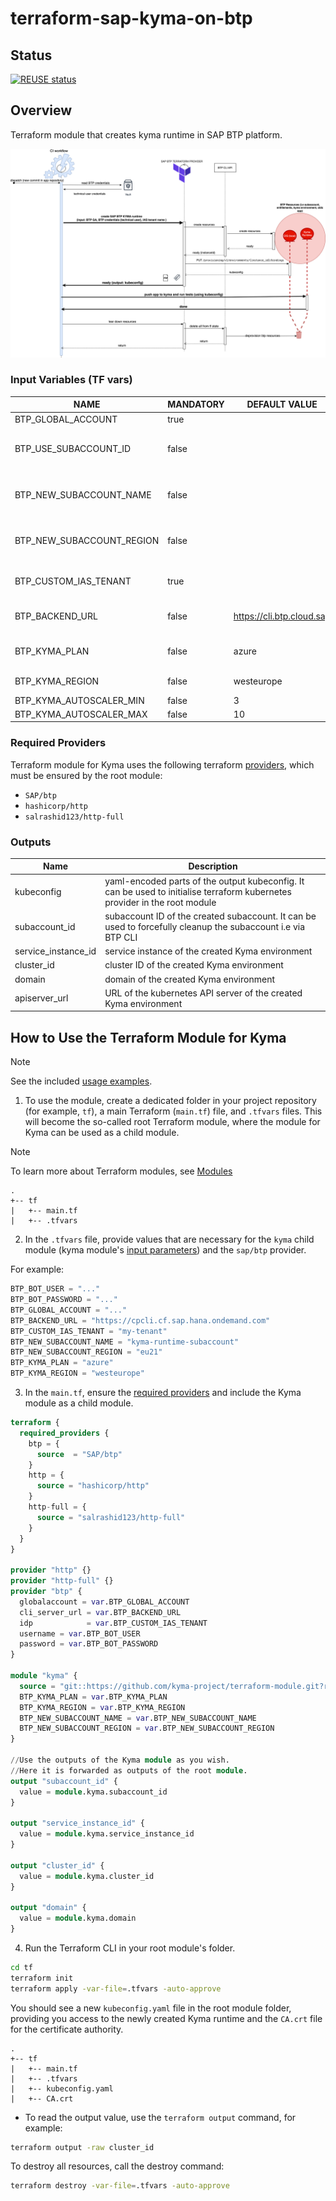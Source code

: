# terraform-sap-kyma-on-btp

## Status

[![REUSE status](https://api.reuse.software/badge/github.com/kyma-project/terraform-module)](https://api.reuse.software/info/github.com/kyma-project/terraform-module)

## Overview

Terraform module that creates kyma runtime in SAP BTP platform.

![image](./assets/sequence.drawio.svg)

### Input Variables (TF vars)

| NAME                       | MANDATORY | DEFAULT VALUE             | DESCRIPTION                                                                                                                                        |
|----------------------------|-----------|---------------------------|----------------------------------------------------------------------------------------------------------------------------------------------------|
| BTP_GLOBAL_ACCOUNT         | true      |                           | UUID of SAP BTP Global Account                                                                                                                     |
| BTP_USE_SUBACCOUNT_ID      | false     |                           | Provide an UUID of existing SAP BTP Subaccount to be used. Should not be combined with `BTP_NEW_SUBACCOUNT_*` inputs.                              |
| BTP_NEW_SUBACCOUNT_NAME    | false     |                           | Provide a name for a new SAP BTP Subaccount to be created. Should not be combined with  `BTP_USE_SUBACCOUNT_ID` input.                             |
| BTP_NEW_SUBACCOUNT_REGION  | false     |                           | Provide a region for a new SAP BTP Subaccount to be created. Should not be combined with  `BTP_USE_SUBACCOUNT_ID` input.                           |
| BTP_CUSTOM_IAS_TENANT      | true      |                           | Provide the name of the custom SAP IAS tenant that is an authentication provider for the technical user.                                           |
| BTP_BACKEND_URL            | false     | https://cli.btp.cloud.sap | URL of the BTP backend API (on canary environment this has to be set to  `https://cpcli.cf.sap.hana.ondemand.com`).                                |
| BTP_KYMA_PLAN              | false     | azure                     | Use one of a valid kyma plans that you are entitled to use (One of: `azure`, `gcp`, `aws`,`sap-converged-cloud`)                                   |
| BTP_KYMA_REGION            | false     | westeurope                | Use a valid kyma region that matches your selected kyma plan                                                                                       |
| BTP_KYMA_AUTOSCALER_MIN    | false     | 3                         | Minimum number of nodes |
| BTP_KYMA_AUTOSCALER_MAX    | false     | 10                        | Maximum number of nodes |



### Required Providers

Terraform module for Kyma uses the following terraform [providers](provider.tf), which must be ensured by the root module:
 - `SAP/btp`
 - `hashicorp/http`
 - `salrashid123/http-full`

### Outputs 

| Name                | Description                                                                                                                |
|---------------------|----------------------------------------------------------------------------------------------------------------------------|
| kubeconfig          | yaml-encoded parts of the output kubeconfig. It can be used to initialise terraform kubernetes provider in the root module |
| subaccount_id       | subaccount ID of the created subaccount. It can be used to forcefully cleanup the subaccount i.e via BTP CLI               |
| service_instance_id | service instance of the created Kyma environment                                                                           |
| cluster_id          | cluster ID of the created Kyma environment                                                                                 |
| domain              | domain of the created Kyma environment                                                                                     |
| apiserver_url       | URL of the kubernetes API server of the created Kyma environment                                                           |



## How to Use the Terraform Module for Kyma

> [!NOTE]
> See the included [usage examples](./examples/).

1. To use the module, create a dedicated folder in your project repository (for example, `tf`), a main Terraform (`main.tf`) file, and `.tfvars` files. This will become the so-called root Terraform module, where the module for Kyma can be used as a child module.

> [!NOTE] 
> To learn more about Terraform modules, see [Modules](https://developer.hashicorp.com/terraform/language/modules)

```
.
+-- tf
|   +-- main.tf
|   +-- .tfvars
```

2. In the `.tfvars` file, provide values that are necessary for the `kyma` child module (kyma module's [input parameters](#input-variables-tf-vars)) and the `sap/btp` provider.

For example:
```tf
BTP_BOT_USER = "..."
BTP_BOT_PASSWORD = "..."
BTP_GLOBAL_ACCOUNT = "..."
BTP_BACKEND_URL = "https://cpcli.cf.sap.hana.ondemand.com"
BTP_CUSTOM_IAS_TENANT = "my-tenant"
BTP_NEW_SUBACCOUNT_NAME = "kyma-runtime-subaccount"
BTP_NEW_SUBACCOUNT_REGION = "eu21"
BTP_KYMA_PLAN = "azure"
BTP_KYMA_REGION = "westeurope"
```

3. In the `main.tf`, ensure the [required providers](#required-providers) and include the Kyma module as a child module.

```tf
terraform {
  required_providers {
    btp = {
      source  = "SAP/btp"
    }
    http = {
      source = "hashicorp/http"
    }
    http-full = {
      source = "salrashid123/http-full"
    }
  }
}

provider "http" {}
provider "http-full" {}
provider "btp" {
  globalaccount = var.BTP_GLOBAL_ACCOUNT
  cli_server_url = var.BTP_BACKEND_URL
  idp            = var.BTP_CUSTOM_IAS_TENANT
  username = var.BTP_BOT_USER
  password = var.BTP_BOT_PASSWORD
}

module "kyma" {
  source = "git::https://github.com/kyma-project/terraform-module.git?ref=v0.3.1"
  BTP_KYMA_PLAN = var.BTP_KYMA_PLAN
  BTP_KYMA_REGION = var.BTP_KYMA_REGION
  BTP_NEW_SUBACCOUNT_NAME = var.BTP_NEW_SUBACCOUNT_NAME
  BTP_NEW_SUBACCOUNT_REGION = var.BTP_NEW_SUBACCOUNT_REGION
}

//Use the outputs of the Kyma module as you wish.
//Here it is forwarded as outputs of the root module.
output "subaccount_id" {
  value = module.kyma.subaccount_id
}

output "service_instance_id" {
  value = module.kyma.service_instance_id
}

output "cluster_id" {
  value = module.kyma.cluster_id
}

output "domain" {
  value = module.kyma.domain
}


```

4. Run the Terraform CLI in your root module's folder.

```bash
cd tf
terraform init
terraform apply -var-file=.tfvars -auto-approve 
```

You should see a new `kubeconfig.yaml` file in the root module folder, providing you access to the newly created Kyma runtime and the `CA.crt` file for the certificate authority.

```
.
+-- tf
|   +-- main.tf
|   +-- .tfvars
|   +-- kubeconfig.yaml
|   +-- CA.crt
```

* To read the output value, use the `terraform output` command, for example:

```bash
terraform output -raw cluster_id
```

To destroy all resources, call the destroy command:

```bash
terraform destroy -var-file=.tfvars -auto-approve        
```



